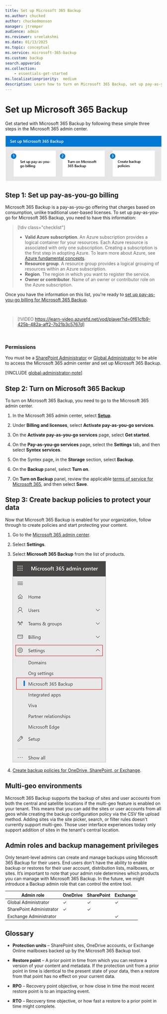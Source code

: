 ```yaml
---
title: Set up Microsoft 365 Backup
ms.author: chucked
author: chuckedmonson
manager: jtremper
audience: admin
ms.reviewer: sreelakshmi
ms.date: 01/13/2025
ms.topic: conceptual
ms.service: microsoft-365-backup
ms.custom: backup
search.appverid:
ms.collection:
    - essentials-get-started
ms.localizationpriority:  medium
description: Learn how to turn on Microsoft 365 Backup, set up pay-as-you-go billing, and create backup policies for OneDrive, SharePoint, and Exchange.
---
```


# Set up Microsoft 365 Backup

Get started with Microsoft 365 Backup by following these simple three steps in the Microsoft 365 admin center.

![Diagram showing the three-step setup process for Microsoft 365 Backup.](../media/m365-backup/backup-setup-diagram.png)

## Step 1: Set up pay-as-you-go billing

Microsoft 365 Backup is a pay-as-you-go offering that charges based on consumption, unlike traditional user-based licenses. To set up pay-as-you-go for Microsoft 365 Backup, you need to have this information:

> [!div class="checklist"]
> * **Valid Azure subscription**. An Azure subscription provides a logical container for your resources. Each Azure resource is associated with only one subscription. Creating a subscription is the first step in adopting Azure. To learn more about Azure, see [Azure fundamental concepts](/azure/cloud-adoption-framework/ready/considerations/fundamental-concepts).
> * **Resource group**. A resource group provides a logical grouping of resources within an Azure subscription.
> * **Region**. The region in which you want to register the service.
> * **Owner or contributor**. Name of an owner or contributor role on the Azure subscription.

Once you have the information on this list, you're ready to [set up pay-as-you-go billing for Microsoft 365 Backup](backup-billing.md).

</br>

> [!VIDEO https://learn-video.azurefd.net/vod/player?id=0f61cfb9-425b-482a-aff2-7b21b3c5767d]

</br>

### Permissions

You must be a [SharePoint Administrator](/entra/identity/role-based-access-control/permissions-reference#sharepoint-administrator) or [Global Administrator](/entra/identity/role-based-access-control/permissions-reference#global-administrator) to be able to access the Microsoft 365 admin center and set up Microsoft 365 Backup.

[!INCLUDE [global-administrator-note](../includes/global-administrator-note.md)]

## Step 2: Turn on Microsoft 365 Backup

To turn on Microsoft 365 Backup, you need to go to the Microsoft 365 admin center.

1. In the Microsoft 365 admin center, select <a href="https://go.microsoft.com/fwlink/p/?linkid=2171997" target="_blank">**Setup**</a>.

2. Under **Billing and licenses**, select **Activate pay-as-you-go services**.

3. On the **Activate pay-as-you-go services** page, select **Get started**.

4. On the **Pay-as-you-go services** page, select the **Settings** tab, and then select **Syntex services**.

5. On the Syntex page, in the **Storage** section, select **Backup**.

6. On the **Backup** panel, select **Turn on**.

7. On **Turn on Backup** panel, review the applicable [terms of service for Microsoft 365](https://www.microsoft.com/licensing/terms/product/ForOnlineServices/all), and then select **Save**.
<!---
    ![Screenshot of the Turn on Backup panel and the Confirm button.](../media/m365-backup/backup-setup-turn-on.png)
--->
## Step 3: Create backup policies to protect your data

Now that Microsoft 365 Backup is enabled for your organization, follow through to create policies and start protecting your content.

1. Go to the [Microsoft 365 admin center](https://admin.microsoft.com/Adminportal/Home).

2. Select **Settings**.

3. Select **Microsoft 365 Backup** from the list of products.

    ![Screenshot of the Microsoft 365 admin center panel showing Settings and Microsoft 365 Backup.](../media/m365-backup/backup-setup-admin-center-panel.png)

4. [Create backup policies for OneDrive, SharePoint, or Exchange](backup-view-edit-policies.md#create-backup-policies).
<!---
### Set up backup policies for OneDrive, SharePoint, and Exchange

To use Microsoft 365 Backup for OneDrive, SharePoint, or Exchange, you need to create a backup policy for each product. A *policy* represents the backup plan defined by admins for protecting the Microsoft 365 data of an organization.

A policy contains details of what data (OneDrive accounts, SharePoint sites, and Exchange mailboxes) to protect. Although you see the retention period and backup frequency (which defines the restore point objective), those settings aren't currently variable or modifiable.

Select the **OneDrive**, **SharePoint**, or **Exchange** tab for steps to create a backup policy for that product.

# [OneDrive](#tab/onedrive)

Follow these steps to set up a backup policy for OneDrive accounts using Microsoft 365 Backup.

1. Go to the [Microsoft 365 admin center](https://admin.microsoft.com/Adminportal/Home).

2. Select **Settings**.

3. Select **Microsoft 365 Backup** from the list of products.

4. On the **Microsoft 365 Backup** page, in the **OneDrive** section, select **Set up policy**.

    ![Screenshot of the Microsoft 365 Backup page with OneDrive highlighted.](../media/m365-backup/backup-setup-backup-page-onedrive.png)

5. On the **Overview** page, review the backup features for OneDrive, and then select **Next**.

    ![Screenshot of the Overview page for OneDrive.](../media/m365-backup/backup-overview-page-onedrive.png)

6. On the **Choose selection method** page, you can set up OneDrive user accounts using any or all three ways. A protection scope is the scope of user accounts within OneDrive that you want to protect with Microsoft 365 Backup.

    ![Screenshot of the Choose selection method page for OneDrive.](../media/m365-backup/backup-choose-selection-method-onedrive.png)

    a. Under **Upload a list of accounts in a CSV file**, you can upload a list of accounts to backup via a CSV file.

    The CSV upload feature for bulk addition of sites or user accounts in the backup policy creation workflow can accommodate a maximum of 50,000 entries per CSV file.

    b. Under **Back up accounts that match specific filters**, you can select **Distribution lists** or **Security groups**, or both. The distribution list and security group are flattened when added, meaning the policy won't update dynamically if the groups or distribution list are updated later.

    The rule-based feature for bulk addition of user accounts via security groups or distribution lists can accommodate a maximum of three groups at a time. These rules are static and applied one time only. That is, the security groups or distribution lists are flattened at the time of adding to the backup configuration policy. For example. groups or list won't be dynamically updated in the system if users are added or removed from the original security group.

    > [!NOTE]
    > The site last modified feature is in preview.

    c. Under **Select accounts individually**, you can search and select accounts you want to add to a backup policy.

<!---
6. On the **Protection scope** page, you can set up OneDrive user accounts using any or all three ways. A protection scope is the scope of user accounts within OneDrive that you want to protect with Microsoft 365 Backup.

    ![Screenshot of the Protection scope page for OneDrive with the options highlighted.](../media/m365-backup/backup-protection-scope-onedrive.png)

    a. Under **Add via search**, select **Choose accounts** to see user accounts that can be added via search. On the **Search and select accounts** panel, select the accounts you want to add to the policy.

    ![Screenshot of the Search and select accounts panel on the Protection scope page for OneDrive.](../media/m365-backup/backup-protection-add-search-onedrive.png)

    b. Under **Add via**, select **Distribution lists** or **Security groups**, or both. The distribution list and security group are flattened when added, meaning the policy won't update dynamically if the groups or distribution list are updated later.

    ![Screenshot of the Add via Distribution lists and Security groups on the Protection scope page for OneDrive.](../media/m365-backup/backup-protection-add-dl-sg-onedrive.png)

    The rule-based feature for bulk addition of sites via site names or URL in the backup policy creation workflow can accommodate a maximum of 10 keywords at a time. Each keyword can have a minimum of three characters and maximum of 255 characters.

    The rule-based feature for bulk addition of user accounts via security groups or distribution lists can accommodate a maximum of three groups at a time. These rules are static and applied one time only. That is, the security groups or distribution lists are flattened at the time of adding to the backup configuration policy. For example. groups or list won't be dynamically updated in the system if users are added or removed from the original security group.

    > [!NOTE]
    > The site last modified feature is in preview.

    c. Under **Import from file**, select **Upload CSV** to import user account details via CSV upload.

    ![Screenshot of the Import from file section on the Protection scope page for OneDrive.](../media/m365-backup/backup-protection-import-file-onedrive.png)

    The CSV upload feature for bulk addition of sites or user accounts in the backup policy creation workflow can accommodate a maximum of 50,000 entries per CSV file.
--->
<!---
7. Once you've made the right selections, select **Next** to create the backup policy for OneDrive.

8. On the **Review OneDrive backup policy** page, review the information to make sure it's how you want it, and then select **Create policy** (or **Update policy** if it's an update).

9. The backup policy for OneDrive is created.

    ![Screenshot of the OneDrive backup policy created page.](../media/m365-backup/backup-policy-created-onedrive.png)

    Once the sites are added to a backup policy, it might take up to 15 minutes per 1,000 sites for restore points to become available for restore.

# [SharePoint](#tab/sharepoint)

Follow these steps to set up a backup policy for SharePoint sites using Microsoft 365 Backup.

1. Go to the [Microsoft 365 admin center](https://admin.microsoft.com/Adminportal/Home).

2. Select **Settings**.

3. Select **Microsoft 365 Backup** from the list of products.

4. On the **Microsoft 365 Backup** page, in the **SharePoint** section, select **Set up policy**.

    ![Screenshot of the Microsoft 365 Backup page with SharePoint highlighted.](../media/m365-backup/backup-setup-backup-page-sharepoint.png)

5. On the **Overview** page, review the backup features for SharePoint, and then select **Next**.

    ![Screenshot of the Overview page for SharePoint.](../media/m365-backup/backup-overview-page-sharepoint.png)

6. On the **Choose selection method** page, you can set up SharePoint sites using any or all three ways. A protection scope is the scope of user accounts within OneDrive that you want to protect with Microsoft 365 Backup.

    ![Screenshot of the Choose selection method page for SharePoint.](../media/m365-backup/backup-choose-selection-method-sharepoint.png)

    a. Under **Upload a list of sites in a CSV file**, you can upload a list of accounts to backup via a CSV file.

    The CSV upload feature for bulk addition of sites or user accounts in the backup policy creation workflow can accommodate a maximum of 50,000 entries per CSV file.

    b. Under **Back up sites that match specific filters**, you can select **Site name or URL contains** or **Site last modified**, or both.

    The rule-based feature for bulk addition of sites via site names or URL in the backup policy creation workflow can accommodate a maximum of 10 keywords at a time. Each keyword can have a minimum of three characters and maximum of 255 characters.

    > [!NOTE]
    > The site last modified feature is in preview.

    c. Under **Select sites individually**, you can search and select sites you want to add to a backup policy.

<!---
6. On the **Protection scope** page, you can set up SharePoint sites by choosing to back up individual sites or collection of sites. A protection scope is the scope of sites within SharePoint that you want to protect with Microsoft 365 Backup.

    ![Screenshot of the Protection scope page for SharePoint with the options highlighted.](../media/m365-backup/backup-protection-scope-sharepoint.png)

    a. Under **Add via search**, select **Choose sites** to see the individual sites or site collections that can be added via search. On the **Search and select sites** panel, select the sites you want to add to the policy.

    ![Screenshot of the Search and select sites panel on the Protection scope page for SharePoint.](../media/m365-backup/backup-protection-add-search-sharepoint.png)

    b. Under **Add via**, select **Distribution lists** or **Security groups**, or both. The distribution list and security group are flattened when added, meaning the policy won't update dynamically if the groups or distribution list are updated later.

    The rule-based feature for bulk addition of sites via site names or URL in the backup policy creation workflow can accommodate a maximum of 10 keywords at a time. Each keyword can have a minimum of three characters and maximum of 255 characters.

    The rule-based feature for bulk addition of user accounts via security groups or distribution lists can accommodate a maximum of three groups at a time. These rules are static and applied one time only. That is, the security groups or distribution lists are flattened at the time of adding to the backup configuration policy. For example. groups or list won't be dynamically updated in the system if users are added or removed from the original security group.

    > [!NOTE]
    > The site last modified feature is in preview.

    c. Under **Import from file**, select **Upload CSV** to import user account details via CSV upload.

    ![Screenshot of the Import from file section on the Protection scope page for SharePoint.](../media/m365-backup/backup-protection-import-file-sharepoint.png)

    The CSV upload feature for bulk addition of sites or user accounts in the backup policy creation workflow can accommodate a maximum of 50,000 entries per CSV file.
--->
<!---
7. Once you've made the right selections, select **Next** to create the backup policy for SharePoint.

8. On the **Review SharePoint backup policy** page, review the information to make sure it's how you want it, and then select **Create policy** (or **Update policy** if it's an update).

    ![Screenshot of the Review SharePoint backup policy page.](../media/m365-backup/backup-policy-review-policy-sharepoint.png)

9. The backup policy for SharePoint is created.

    ![Screenshot of the SharePoint backup policy created page.](../media/m365-backup/backup-policy-created-sharepoint.png)

    Once the sites are added to a backup policy, it might take up to 15 minutes per 1,000 sites for restore points to become available for restore.

# [Exchange](#tab/exchange)

Follow these steps to set up a backup policy for Exchange mailboxes sites using Microsoft 365 Backup. Ensure that Microsoft 365 Backup is [enabled for your tenant](#step-2-turn-on-microsoft-365-backup).

1. Go to the [Microsoft 365 admin center](https://admin.microsoft.com/Adminportal/Home).

2. Select **Settings**.

3. Select **Microsoft 365 Backup** from the list of products.

4. On the **Microsoft 365 Backup** page, in the **Exchange** section, select **Set up policy**.

    ![Screenshot of the Microsoft 365 Backup page with Exchange highlighted.](../media/m365-backup/backup-setup-backup-page-exchange.png)

5. On the **Overview** page, review and verify the backup policy attributes for Exchange, such as backup frequency, backup retention, cost details, and then select **Next**.

    ![Screenshot of the Overview page for Exchange.](../media/m365-backup/backup-overview-page-exchange.png)

6. On the **Choose selection method** page, you can set up Exchange mailboxes using any or all three ways. A protection scope is the scope of mailboxes within Exchange that you want to protect with Microsoft 365 Backup.

    ![Screenshot of the Choose selection method page for Exchange.](../media/m365-backup/backup-choose-selection-method-exchange.png)

    a. Under **Upload a list of mailboxes in a CSV file**, you can upload a list of accounts to backup via a CSV file.

    The CSV upload feature for bulk addition of mailboxes in the backup policy creation workflow can accommodate a maximum of 50,000 entries per CSV file.

    b. Under **Back up mailboxes that match specific filters**, you can select **Distribution lists** or **Security groups**, or both. The distribution list and security group are flattened when added, meaning the policy won't update dynamically if the groups or distribution list are updated later.

    The rule-based feature for bulk addition of mailboxes via security groups or distribution lists can accommodate a maximum of three groups at a time. These rules are static and applied one time only. That is, the security groups or distribution lists are flattened at the time of adding to the backup configuration policy. For example. groups or list won't be dynamically updated in the system if users are added or removed from the original security group.

    > [!NOTE]
    > The site last modified feature is in preview.

    c. Under **Select mailboxes individually**, you can search and select mailboxes you want to add to a backup policy.

<!---
6. On the **Protection scope** page, choose the scope of protection for the mailbox policy. Microsoft 365 Backup for Exchange allows the addition of mailboxes in three ways.

    ![Screenshot of the Protection scope page for Exchange.](../media/m365-backup/backup-protection-scope-exchange.png)

    a. Under **Add via search**, select **Choose user mailboxes** to see the mailboxes that can be added via search. On the **Search and select mailboxes** panel, select the mailboxes you want to add to the policy.

    ![Screenshot of the Search and select mailboxes panel on the Protection scope page for Exchange.](../media/m365-backup/backup-protection-add-search-exchange.png)

    b. Under **Add via**, select **Distribution lists** or **Security groups**, or both. The distribution list and security group are flattened when added, meaning the policy won't update dynamically if the groups or distribution list are updated later.

    ![Screenshot of the Add via Distribution lists and Security groups on the Protection scope page for Exchange.](../media/m365-backup/backup-protection-add-dl-sg-exchange.png)

    The rule-based feature for bulk addition of sites via site names or URL in the backup policy creation workflow can accommodate a maximum of 10 keywords at a time. Each keyword can have a minimum of three characters and maximum of 255 characters.

    The rule-based feature for bulk addition of user accounts via security groups or distribution lists can accommodate a maximum of three groups at a time. These rules are static and applied one time only. That is, the security groups or distribution lists are flattened at the time of adding to the backup configuration policy. For example. groups or list won't be dynamically updated in the system if users are added or removed from the original security group.

    > [!NOTE]
    > The site last modified feature is in preview.

    c. Under **Import from file**, select **Upload CSV** to import user account details via CSV upload.

    ![Screenshot of the Import from file section on the Protection scope page for Exchange.](../media/m365-backup/backup-protection-import-file-exchange.png)

    The CSV upload feature for bulk addition of sites or user accounts in the backup policy creation workflow can accommodate a maximum of 50,000 entries per CSV file.
--->
<!---
7. Once you've made the right selections, select **Next** to create the backup policy for Exchange.

8. On the **Review Exchange backup policy** page, review the information to make sure it's how you want it, and then select **Create policy** (or **Update policy** if it's an update).

    ![Screenshot of the Review Exchange backup policy page.](../media/m365-backup/backup-policy-review-policy-exchange.png)

9. Wait for status of your policy to show as **Active** in the home screen. This might take between 15 and 60 minutes. The backup policy for Exchange is created. Select **View scope** at any time to verify the details.

    ![Screenshot of the Exchange backup policy created page.](../media/m365-backup/backup-policy-created-exchange.png)

    Once the mailboxes are added to a backup policy, it might take up to 15 minutes per 1,000 mailboxes for restore points to become available for restore.
---
--->

## Multi-geo environments

Microsoft 365 Backup supports the backup of sites and user accounts from both the central and satellite locations if the multi-geo feature is enabled on your tenant. This means that you can add the sites or user accounts from all geos while creating the backup configuration policy via the CSV file upload method. Adding sites via the site picker, search, or filter rules doesn't currently support multi-geo. Those user interface experiences today only support addition of sites in the tenant's central location.

## Admin roles and backup management privileges

Only tenant-level admins can create and manage backups using Microsoft 365 Backup for their users. End users don't have the ability to enable backup or restores for their user account, distribution lists, mailboxes, or sites. It’s important to note that your admin role determines which products you can manage with Microsoft 365 Backup. In the future, we might introduce a Backup admin role that can control the entire tool.

|Admin role  |OneDrive  |SharePoint  |Exchange  |
|---------|---------|---------|---------|
|Global Administrator     | ✓        | ✓        | ✓       |
|SharePoint Administrator     | ✓        | ✓        |         |
|Exchange Administrator    |         |         | ✓        |

## Glossary

- **Protection units** – SharePoint sites, OneDrive accounts, or Exchange Online mailboxes backed up by the Microsoft 365 Backup tool.

- **Restore point** – A prior point in time from which you can restore a version of your content and metadata. If the protection unit from a prior point in time is identical to the present state of your data, then a restore from that point has no effect on your current data.

- **RPO** – Recovery point objective, or how close in time the most recent restore point is to an impacting event.

- **RTO** – Recovery time objective, or how fast a restore to a prior point in time might complete.
